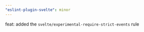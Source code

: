 ```yaml
---
"eslint-plugin-svelte": minor
---
```


feat: added the `svelte/experimental-require-strict-events` rule

